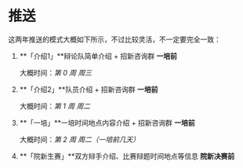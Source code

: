 # 推送

这两年推送的模式大概如下所示，不过比较灵活，不一定要完全一致：

1. **「介绍1」**辩论队简单介绍 + 招新咨询群 **一培前**

    大概时间：*第 0 周 周三*

2. **「介绍2」**队员介绍 + 招新咨询群 **一培前**

    大概时间：*第 1 周 周二*

3. **「一培」**一培时间地点内容介绍 + 招新咨询群 **一培前**

    大概时间：*第 2 周 周二（一培前几天）*

4. **「院新生赛」**双方辩手介绍、比赛辩题时间地点等信息 **院新决赛前**